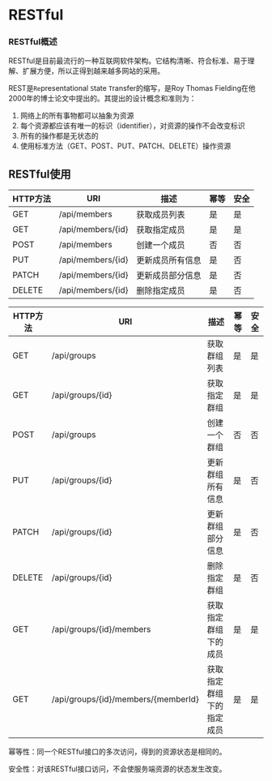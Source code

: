 # RESTful

### RESTful概述

RESTful是目前最流行的一种互联网软件架构。它结构清晰、符合标准、易于理解、扩展方便，所以正得到越来越多网站的采用。

REST是`Re`presentational `S`tate `T`ransfer的缩写，是Roy Thomas Fielding在他2000年的博士论文中提出的。其提出的设计概念和准则为：

1. 网络上的所有事物都可以抽象为资源
2. 每个资源都应该有唯一的标识（identifier），对资源的操作不会改变标识
3. 所有的操作都是无状态的
4. 使用标准方法（GET、POST、PUT、PATCH、DELETE）操作资源

## RESTful使用

| HTTP方法 | URI | 描述 | 幂等 | 安全 |
| -------- | --- | --- | --- | --- |
| GET | /api/members | 获取成员列表 | 是 | 是 |
| GET | /api/members/{id} | 获取指定成员 | 是 | 是 |
| POST | /api/members | 创建一个成员 | 否 | 否 |
| PUT | /api/members/{id} | 更新成员所有信息 | 是 | 否 |
| PATCH | /api/members/{id} | 更新成员部分信息 | 是 | 否 |
| DELETE | /api/members/{id} | 删除指定成员 | 是 | 否 |

| HTTP方法 | URI | 描述 | 幂等 | 安全 |
| -------- | --- | --- | --- | --- |
| GET | /api/groups | 获取群组列表 | 是 | 是 |
| GET | /api/groups/{id} | 获取指定群组 | 是 | 是 |
| POST | /api/groups | 创建一个群组 | 否 | 否 |
| PUT | /api/groups/{id} | 更新群组所有信息 | 是 | 否 |
| PATCH | /api/groups/{id} | 更新群组部分信息 | 是 | 否 |
| DELETE | /api/groups/{id} | 删除指定群组 | 是 | 否 |
| GET | /api/groups/{id}/members | 获取指定群组下的成员 | 是 | 是 |
| GET | /api/groups/{id}/members/{memberId} | 获取指定群组下的指定成员 | 是 | 是 |

幂等性：同一个RESTful接口的多次访问，得到的资源状态是相同的。

安全性：对该RESTful接口访问，不会使服务端资源的状态发生改变。
